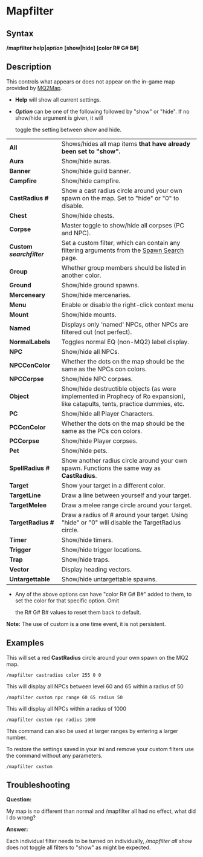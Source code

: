 # Mapfilter

## Syntax

**/mapfilter help\|**_**option**_ **\[show\|hide\] \[color R\# G\# B\#\]**

## Description

This controls what appears or does not appear on the in-game map provided by [MQ2Map](./).

* **Help** will show all current settings.
* _**Option**_ can be one of the following followed by "show" or "hide". If no show/hide argument is given, it will

  toggle the setting between show and hide.

|  |  |
| :--- | :--- |
| **All** | Shows/hides all map items **that have already been set to "show".** |
| **Aura** | Show/hide auras. |
| **Banner** | Show/hide guild banner. |
| **Campfire** | Show/hide campfire. |
| **CastRadius \#** | Show a cast radius circle around your own spawn on the map. Set to "hide" or "0" to disable. |
| **Chest** | Show/hide chests. |
| **Corpse** | Master toggle to show/hide all corpses \(PC and NPC\). |
| **Custom** _**searchfilter**_ | Set a custom filter, which can contain any filtering arguments from the [Spawn Search](../../../reference/general/spawn-search.md) page. |
| **Group** | Whether group members should be listed in another color. |
| **Ground** | Show/hide ground spawns. |
| **Merceneary** | Show/hide mercenaries. |
| **Menu** | Enable or disable the right-click context menu |
| **Mount** | Show/hide mounts. |
| **Named** | Displays only 'named' NPCs, other NPCs are filtered out \(not perfect\). |
| **NormalLabels** | Toggles normal EQ \(non-MQ2\) label display. |
| **NPC** | Show/hide all NPCs. |
| **NPCConColor** | Whether the dots on the map should be the same as the NPCs con colors. |
| **NPCCorpse** | Show/hide NPC corpses. |
| **Object** | Show/hide destructible objects \(as were implemented in Prophecy of Ro expansion\), like catapults, tents, practice dummies, etc. |
| **PC** | Show/hide all Player Characters. |
| **PCConColor** | Whether the dots on the map should be the same as the PCs con colors. |
| **PCCorpse** | Show/hide Player corpses. |
| **Pet** | Show/hide pets. |
| **SpellRadius \#** | Show another radius circle around your own spawn. Functions the same way as **CastRadius**. |
| **Target** | Show your target in a different color. |
| **TargetLine** | Draw a line between yourself and your target. |
| **TargetMelee** | Draw a melee range circle around your target. |
| **TargetRadius \#** | Draw a radius of \# around your target. Using "hide" or "0" will disable the TargetRadius circle. |
| **Timer** | Show/hide timers. |
| **Trigger** | Show/hide trigger locations. |
| **Trap** | Show/hide traps. |
| **Vector** | Display heading vectors. |
| **Untargettable** | Show/hide untargettable spawns. |

* Any of the above options can have "color R\# G\# B\#" added to them, to set the color for that specific option. Omit

  the R\# G\# B\# values to reset them back to default.

**Note:** The use of custom is a one time event, it is not persistent.

## Examples

This will set a red **CastRadius** circle around your own spawn on the MQ2 map.

`/mapfilter castradius color 255 0 0`

This will display all NPCs between level 60 and 65 within a radius of 50

`/mapfilter custom npc range 60 65 radius 50`

This will display all NPCs within a radius of 1000

`/mapfilter custom npc radius 1000`

This command can also be used at larger ranges by entering a larger number.

To restore the settings saved in your ini and remove your custom filters use the command without any parameters.

`/mapfilter custom`

## Troubleshooting

**Question:**

My map is no different than normal and /mapfilter all had no effect, what did I do wrong?

**Answer:**

Each individual filter needs to be turned on individually, _/mapfilter all show_ does not toggle all filters to "show" as might be expected.
